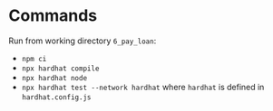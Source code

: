 # Commands

Run from working directory `6_pay_loan`:
* `npm ci`
* `npx hardhat compile`
* `npx hardhat node`
* `npx hardhat test --network hardhat` where `hardhat` is defined in `hardhat.config.js`